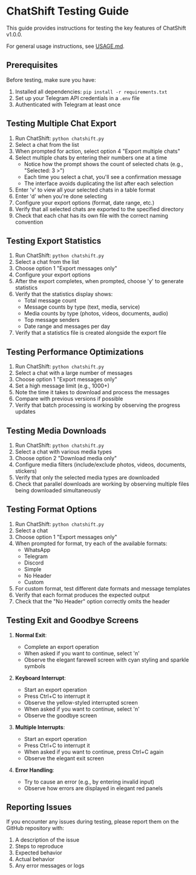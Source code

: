# ChatShift Testing Guide

This guide provides instructions for testing the key features of ChatShift v1.0.0.

For general usage instructions, see [USAGE.md](USAGE.md).

## Prerequisites

Before testing, make sure you have:

1. Installed all dependencies: `pip install -r requirements.txt`
2. Set up your Telegram API credentials in a `.env` file
3. Authenticated with Telegram at least once

## Testing Multiple Chat Export

1. Run ChatShift: `python chatshift.py`
2. Select a chat from the list
3. When prompted for action, select option 4 "Export multiple chats"
4. Select multiple chats by entering their numbers one at a time
   - Notice how the prompt shows the count of selected chats (e.g., "Selected: 3 >")
   - Each time you select a chat, you'll see a confirmation message
   - The interface avoids duplicating the list after each selection
5. Enter 'v' to view all your selected chats in a table format
6. Enter 'd' when you're done selecting
7. Configure your export options (format, date range, etc.)
8. Verify that all selected chats are exported to the specified directory
9. Check that each chat has its own file with the correct naming convention

## Testing Export Statistics

1. Run ChatShift: `python chatshift.py`
2. Select a chat from the list
3. Choose option 1 "Export messages only"
4. Configure your export options
5. After the export completes, when prompted, choose 'y' to generate statistics
6. Verify that the statistics display shows:
   - Total message count
   - Message counts by type (text, media, service)
   - Media counts by type (photos, videos, documents, audio)
   - Top message senders
   - Date range and messages per day
7. Verify that a statistics file is created alongside the export file

## Testing Performance Optimizations

1. Run ChatShift: `python chatshift.py`
2. Select a chat with a large number of messages
3. Choose option 1 "Export messages only"
4. Set a high message limit (e.g., 1000+)
5. Note the time it takes to download and process the messages
6. Compare with previous versions if possible
7. Verify that batch processing is working by observing the progress updates

## Testing Media Downloads

1. Run ChatShift: `python chatshift.py`
2. Select a chat with various media types
3. Choose option 2 "Download media only"
4. Configure media filters (include/exclude photos, videos, documents, stickers)
5. Verify that only the selected media types are downloaded
6. Check that parallel downloads are working by observing multiple files being downloaded simultaneously

## Testing Format Options

1. Run ChatShift: `python chatshift.py`
2. Select a chat
3. Choose option 1 "Export messages only"
4. When prompted for format, try each of the available formats:
   - WhatsApp
   - Telegram
   - Discord
   - Simple
   - No Header
   - Custom
5. For custom format, test different date formats and message templates
6. Verify that each format produces the expected output
7. Check that the "No Header" option correctly omits the header

## Testing Exit and Goodbye Screens

1. **Normal Exit**:
   - Complete an export operation
   - When asked if you want to continue, select 'n'
   - Observe the elegant farewell screen with cyan styling and sparkle symbols

2. **Keyboard Interrupt**:
   - Start an export operation
   - Press Ctrl+C to interrupt it
   - Observe the yellow-styled interrupted screen
   - When asked if you want to continue, select 'n'
   - Observe the goodbye screen

3. **Multiple Interrupts**:
   - Start an export operation
   - Press Ctrl+C to interrupt it
   - When asked if you want to continue, press Ctrl+C again
   - Observe the elegant exit screen

4. **Error Handling**:
   - Try to cause an error (e.g., by entering invalid input)
   - Observe how errors are displayed in elegant red panels

## Reporting Issues

If you encounter any issues during testing, please report them on the GitHub repository with:

1. A description of the issue
2. Steps to reproduce
3. Expected behavior
4. Actual behavior
5. Any error messages or logs
